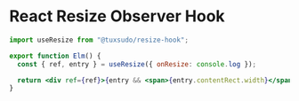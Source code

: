# React Resize Observer Hook

```jsx
import useResize from "@tuxsudo/resize-hook";

export function Elm() {
  const { ref, entry } = useResize({ onResize: console.log });

  return <div ref={ref}>{entry && <span>{entry.contentRect.width}</span>}</div>;
}
```
